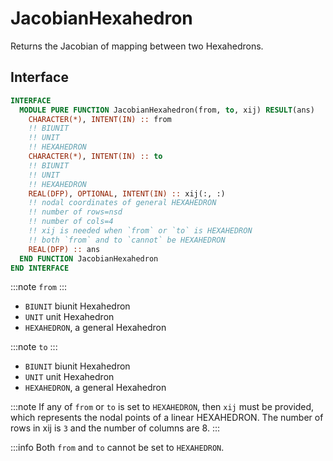 # JacobianHexahedron

Returns the Jacobian of mapping between two Hexahedrons.

## Interface

```fortran
INTERFACE
  MODULE PURE FUNCTION JacobianHexahedron(from, to, xij) RESULT(ans)
    CHARACTER(*), INTENT(IN) :: from
    !! BIUNIT
    !! UNIT
    !! HEXAHEDRON
    CHARACTER(*), INTENT(IN) :: to
    !! BIUNIT
    !! UNIT
    !! HEXAHEDRON
    REAL(DFP), OPTIONAL, INTENT(IN) :: xij(:, :)
    !! nodal coordinates of general HEXAHEDRON
    !! number of rows=nsd
    !! number of cols=4
    !! xij is needed when `from` or `to` is HEXAHEDRON
    !! both `from` and to `cannot` be HEXAHEDRON
    REAL(DFP) :: ans
  END FUNCTION JacobianHexahedron
END INTERFACE
```

:::note `from`
:::

- `BIUNIT` biunit Hexahedron
- `UNIT` unit Hexahedron
- `HEXAHEDRON`, a general Hexahedron

:::note `to`
:::

- `BIUNIT` biunit Hexahedron
- `UNIT` unit Hexahedron
- `HEXAHEDRON`, a general Hexahedron

:::note
If any of `from` or `to` is set to `HEXAHEDRON`, then `xij` must be provided, which represents the nodal points of a linear HEXAHEDRON. The number of rows in xij is `3` and the number of columns are 8.
:::

:::info
Both `from` and `to` cannot be set to `HEXAHEDRON`.
